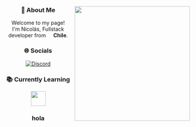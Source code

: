 
<body>

<center>

<img  src="https://i.ibb.co/SQG0hqZ/descarga.gif"  align="right"  width="310px"  height="auto">

  

<h3> 💫 About Me</h3>

<p>Welcome to my page! </br> I'm Nicolás, Fullstack developer from <img  src="https://cdn-icons-png.flaticon.com/128/197/197586.png"  width="13"/><b> Chile</b>.

  

<h3> 🌐 Socials </h3>

  

[![Discord](https://skillicons.dev/icons?i=discord)](https://discordapp.com/users/335009772900450304)

  

<h3>📚 Currently Learning</h3>

<img  src="https://skillicons.dev/icons?i=vue,nodejs,nestjs"  height="40"/>

</div>

<br>

  
### hola
</center>

</body>
